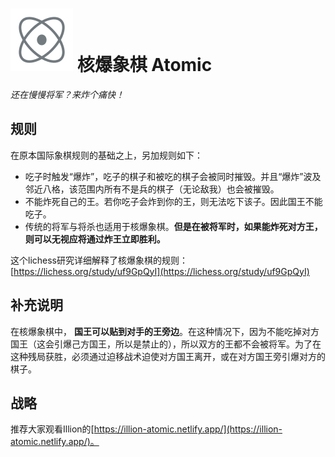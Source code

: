 # ![Atomic](https://github.com/gbtami/pychess-variants/blob/master/static/icons/Atomic.svg) 核爆象棋 Atomic

_还在慢慢将军？来炸个痛快！_

## 规则

在原本国际象棋规则的基础之上，另加规则如下：

* 吃子时触发“爆炸”，吃子的棋子和被吃的棋子会被同时摧毁。并且“爆炸”波及邻近八格，该范围内所有不是兵的棋子（无论敌我）也会被摧毁。
* 不能炸死自己的王。若你吃子会炸到你的王，则无法吃下该子。因此国王不能吃子。
* 传统的将军与将杀也适用于核爆象棋。**但是在被将军时，如果能炸死对方王，则可以无视应将通过炸王立即胜利。**

这个lichess研究详细解释了核爆象棋的规则：[https://lichess.org/study/uf9GpQyI](https://lichess.org/study/uf9GpQyI)

## 补充说明

在核爆象棋中， **国王可以贴到对手的王旁边**。在这种情况下，因为不能吃掉对方国王（这会引爆己方国王，所以是禁止的），所以双方的王都不会被将军。为了在这种残局获胜，必须通过迫移战术迫使对方国王离开，或在对方国王旁引爆对方的棋子。

## 战略

推荐大家观看Illion的[https://illion-atomic.netlify.app/](https://illion-atomic.netlify.app/)。

